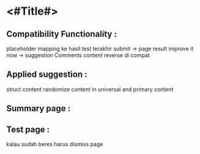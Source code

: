 #  <#Title#>

## Compatibility Functionality :
placeholder mapping ke hasil test terakhir
submit -> page result
improve it now -> suggestion
Comments content
reverse di compat

## Applied suggestion :

struct content
randomize content in universal and primary content

## Summary page :

## Test page :
kalau sudah beres harus dismiss page
